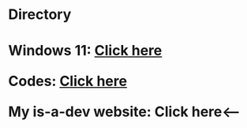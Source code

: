 <html>
<head>
<title>Welcome to my website!</title>
</head>

<body>
<h1>Directory<h1>

Windows 11:  [Click here](yanmaker.github.io/windows11/)

Codes: [Click here](yanmaker.github.io/codes/)

<p>My is-a-dev website: <link src="yanmaker.is-a.dev">Click here<--</link></p>
    </body>
</html>